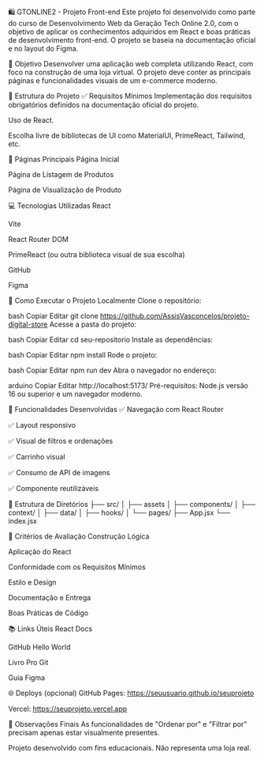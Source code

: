 🛍️ GTONLINE2 - Projeto Front-end
Este projeto foi desenvolvido como parte do curso de Desenvolvimento Web da Geração Tech Online 2.0, com o objetivo de aplicar os conhecimentos adquiridos em React e boas práticas de desenvolvimento front-end. O projeto se baseia na documentação oficial e no layout do Figma.

🎯 Objetivo
Desenvolver uma aplicação web completa utilizando React, com foco na construção de uma loja virtual. O projeto deve conter as principais páginas e funcionalidades visuais de um e-commerce moderno.

🧱 Estrutura do Projeto
✅ Requisitos Mínimos
Implementação dos requisitos obrigatórios definidos na documentação oficial do projeto.

Uso de React.

Escolha livre de bibliotecas de UI como MaterialUI, PrimeReact, Tailwind, etc.

📄 Páginas Principais
Página Inicial

Página de Listagem de Produtos

Página de Visualização de Produto

💻 Tecnologias Utilizadas
React

Vite

React Router DOM

PrimeReact (ou outra biblioteca visual de sua escolha)

GitHub

Figma

🚀 Como Executar o Projeto Localmente
Clone o repositório:

bash
Copiar
Editar
git clone https://github.com/AssisVasconcelos/projeto-digital-store
Acesse a pasta do projeto:

bash
Copiar
Editar
cd seu-repositorio
Instale as dependências:

bash
Copiar
Editar
npm install
Rode o projeto:

bash
Copiar
Editar
npm run dev
Abra o navegador no endereço:

arduino
Copiar
Editar
http://localhost:5173/
Pré-requisitos: Node.js versão 16 ou superior e um navegador moderno.

🧪 Funcionalidades Desenvolvidas
✅ Navegação com React Router

✅ Layout responsivo

✅ Visual de filtros e ordenações

✅ Carrinho visual

✅ Consumo de API de imagens

✅ Componente reutilizáveis

📁 Estrutura de Diretórios
├── src/
│ ├── assets
│ ├── components/
│ ├── context/
│ ├── data/
│ ├── hooks/
│ └── pages/
├── App.jsx
└── index.jsx

📝 Critérios de Avaliação
Construção Lógica

Aplicação do React

Conformidade com os Requisitos Mínimos

Estilo e Design

Documentação e Entrega

Boas Práticas de Código

📚 Links Úteis
React Docs

GitHub Hello World

Livro Pro Git

Guia Figma

🌐 Deploys (opcional)
GitHub Pages: https://seuusuario.github.io/seuprojeto

Vercel: https://seuprojeto.vercel.app

📎 Observações Finais
As funcionalidades de "Ordenar por" e "Filtrar por" precisam apenas estar visualmente presentes.

Projeto desenvolvido com fins educacionais. Não representa uma loja real.
